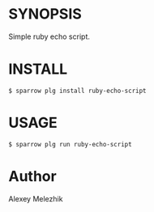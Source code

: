# SYNOPSIS

Simple ruby echo script.

# INSTALL

    $ sparrow plg install ruby-echo-script

# USAGE

    $ sparrow plg run ruby-echo-script

# Author

Alexey Melezhik
